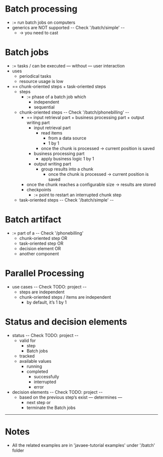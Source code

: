 # Batch processing
* := run batch jobs on computers
* generics are NOT supported           -- Check '/batch/simple' --
  * → you need to cast

# Batch jobs
* := tasks / can be executed — without — user interaction
* uses
  * periodical tasks
  * resource usage is low
* == chunk-oriented steps + task-oriented steps
  * steps
    * := phase of a batch job which
      * independent
      * sequential
  * chunk-oriented steps             -- Check '/batch/phonebilling'  -- 
    * == input retrieval part + business processing part + output writing part
      * input retrieval part
        * read items
          * from a data source
          * 1 by 1 
        * once the chunk is processed → current position is saved
      * business processing part
        * apply business logic 1 by 1 
      * output writing part
        * group results into a chunk
          * once the chunk is processed → current position is saved 
    * once the chunk reaches a configurable size → results are stored 
    * checkpoints
      * := point to restart an interrupted chunk step 
  * task-oriented steps             -- Check '/batch/simple'  --

# Batch artifact
* := part of a                           -- Check '/phonebilling'
  * chunk-oriented step OR
  * task-oriented step OR
  * decision element OR
  * another component

# Parallel Processing
* use cases                 -- Check TODO: project --
  * steps are independent
  * chunk-oriented steps / items are independent
    * by default, it’s 1 by 1

# Status and decision elements
* status                    -- Check TODO: project --
  * valid for
    * step
    * Batch jobs
  * tracked
  * available values
    * running
    * completed
      * successfully
      * interrupted
      * error
* decision elements         -- Check TODO: project --
  * based on the previous step‘s exist — determines —
    * next step or
    * terminate the Batch jobs
              
---

# Notes
* All the related examples are in 'javaee-tutorial examples' under '/batch' folder